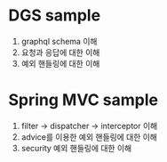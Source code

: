 # DGS sample

1. graphql schema 이해
2. 요청과 응답에 대한 이해
3. 예외 핸들링에 대한 이해

# Spring MVC sample

1. filter -> dispatcher -> interceptor 이해
2. advice를 이용한 예외 핸들링에 대한 이해
3. security 예외 핸들링에 대한 이해
